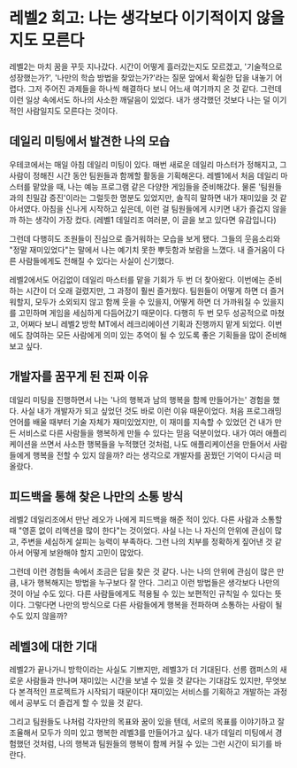 # 레벨2 회고: 나는 생각보다 이기적이지 않을지도 모른다

레벨2는 마치 꿈을 꾸듯 지나갔다. 시간이 어떻게 흘러갔는지도 모르겠고, '기술적으로 성장했는가?', '나만의 학습 방법을 찾았는가?'라는 질문 앞에서 확실한 답을 내놓기 어렵다. 그저 주어진 과제들을 하나씩 해결하다 보니 어느새 여기까지 온 것 같다. 그런데 이런 일상 속에서도 하나의 사소한 깨달음이 있었다. 내가 생각했던 것보다 나는 덜 이기적인 사람일지도 모른다는 것이다.

## 데일리 미팅에서 발견한 나의 모습

우테코에서는 매일 아침 데일리 미팅이 있다. 매번 새로운 데일리 마스터가 정해지고, 그 사람이 정해진 시간 동안 팀원들과 함께할 활동을 기획해온다. 레벨1에서 처음 데일리 마스터를 맡았을 때, 나는 예능 프로그램 같은 다양한 게임들을 준비해갔다. 물론 '팀원들과의 친밀감 증진'이라는 그럴듯한 명분도 있었지만, 솔직히 말하면 내가 재미있을 것 같아서였다. 아침을 신나게 시작하고 싶은데, 이런 걸 팀원들에게 시키면 내가 즐겁지 않을까 하는 생각이 가장 컸다. (레벨1 데일리조 여러분, 이 글을 보고 있다면 유감입니다)

그런데 다행히도 조원들이 진심으로 즐거워하는 모습을 보게 됐다. 그들의 웃음소리와 "정말 재미있었다"는 말에서 나는 예기치 못한 뿌듯함과 보람을 느꼈다. 내 즐거움이 다른 사람들에게도 전해질 수 있다는 사실이 신기했다.

레벨2에서도 어김없이 데일리 마스터를 맡을 기회가 두 번 더 찾아왔다. 이번에는 준비하는 시간이 더 오래 걸렸지만, 그 과정이 훨씬 즐거웠다. 팀원들이 어떻게 하면 더 즐거워할지, 모두가 소외되지 않고 함께 웃을 수 있을지, 어떻게 하면 더 가까워질 수 있을지를 고민하며 게임을 세심하게 다듬어갔기 때문이다. 다행히 두 번 모두 성공적으로 마쳤고, 어쩌다 보니 레벨2 방학 MT에서 레크리에이션 기획과 진행까지 맡게 되었다. 이번에도 참여하는 모든 사람에게 의미 있는 추억이 될 수 있도록 좋은 기획들을 많이 준비해보고 싶다.

## 개발자를 꿈꾸게 된 진짜 이유

데일리 미팅을 진행하면서 나는 '나의 행복과 남의 행복을 함께 만들어가는' 경험을 했다. 사실 내가 개발자가 되고 싶었던 것도 바로 이런 이유 때문이었다. 처음 프로그래밍 언어를 배울 때부터 기술 자체가 재미있었지만, 이 재미를 지속할 수 있었던 건 내가 만든 서비스로 다른 사람들을 행복하게 만들 수 있다는 믿음 덕분이었다. 내가 여러 애플리케이션을 쓰면서 사소한 행복들을 누적했던 것처럼, 나도 애플리케이션을 만들어서 사람들에게 행복을 전할 수 있지 않을까? 라는 생각으로 개발자를 꿈꿨던 기억이 다시금 떠올랐다.

## 피드백을 통해 찾은 나만의 소통 방식

레벨2 데일리조에서 만난 레오가 나에게 피드백을 해준 적이 있다. 다른 사람과 소통할 때 "영혼 없이 리액션을 많이 한다"는 것이었다. 사실 나는 나 자신의 안위에 관심이 많고, 주변을 세심하게 살피는 능력이 부족하다. 그런 나의 치부를 정확하게 짚어낸 것 같아서 어떻게 보완해야 할지 고민이 많았다.

그런데 이런 경험들 속에서 조금은 답을 찾은 것 같다. 나는 나의 안위에 관심이 많은 만큼, 내가 행복해지는 방법을 누구보다 잘 안다. 그리고 이런 방법들은 생각보다 나만의 것이 아닐 수도 있다. 다른 사람들에게도 적용될 수 있는 보편적인 규칙일 수 있다는 뜻이다. 그렇다면 나만의 방식으로 다른 사람들에게 행복을 전파하며 소통하는 사람이 될 수도 있지 않을까?

## 레벨3에 대한 기대

레벨2가 끝나가니 방학이라는 사실도 기쁘지만, 레벨3가 더 기대된다. 선릉 캠퍼스의 새로운 사람들과 만나며 재미있는 시간을 보낼 수 있을 것 같다는 기대감도 있지만, 무엇보다 본격적인 프로젝트가 시작되기 때문이다! 재미있는 서비스를 기획하고 개발하는 과정에서 공부도 더 즐겁게 할 수 있을 것 같다.

그리고 팀원들도 나처럼 각자만의 목표와 꿈이 있을 텐데, 서로의 목표를 이야기하고 잘 조율해서 모두가 의미 있고 행복한 레벨3를 만들어가고 싶다. 내가 데일리 미팅에서 경험했던 것처럼, 나의 행복과 팀원들의 행복이 함께 커질 수 있는 그런 시간이 되기를 바란다.
